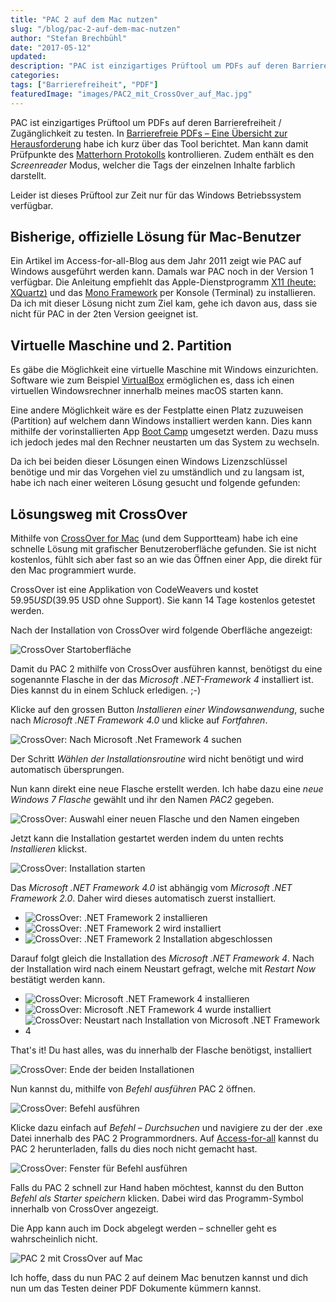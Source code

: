 ```yaml
---
title: "PAC 2 auf dem Mac nutzen"
slug: "/blog/pac-2-auf-dem-mac-nutzen"
author: "Stefan Brechbühl"
date: "2017-05-12"
updated:
description: "PAC ist einzigartiges Prüftool um PDFs auf deren Barrierefreiheit / Zugänglichkeit zu testen. In «Barrierefreie PDFs – Eine Übersicht zur Herausforderung» habe ich kurz über das Tool berichtet. Man kann damit Prüfpunkte des Matterhorn Protokolls kontrollieren."
categories:
tags: ["Barrierefreiheit", "PDF"]
featuredImage: "images/PAC2_mit_CrossOver_auf_Mac.jpg"
---
```

PAC ist einzigartiges Prüftool um PDFs auf deren Barrierefreiheit / Zugänglichkeit zu testen. In [Barrierefreie PDFs – Eine Übersicht zur Herausforderung](https://www.pixelstrol.ch/barrierefreie-pdfs-eine-uebersicht-zur-herausforderung/) habe ich kurz über das Tool berichtet. Man kann damit Prüfpunkte des [Matterhorn Protokolls](https://www.pixelstrol.ch/barrierefreie-pdfs-eine-uebersicht-zur-herausforderung/) kontrollieren. Zudem enthält es den _Screenreader_ Modus, welcher die Tags der einzelnen Inhalte farblich darstellt.

Leider ist dieses Prüftool zur Zeit nur für das Windows Betriebssystem verfügbar.

## Bisherige, offizielle Lösung für Mac-Benutzer

Ein Artikel im Access-for-all-Blog aus dem Jahr 2011 zeigt wie PAC auf Windows ausgeführt werden kann. Damals war PAC noch in der Version 1 verfügbar. Die Anleitung empfiehlt das Apple-Dienstprogramm [X11 (heute: XQuartz)](https://www.xquartz.org/) und das [Mono Framework](http://www.mono-project.com/) per Konsole (Terminal) zu installieren. Da ich mit dieser Lösung nicht zum Ziel kam, gehe ich davon aus, dass sie nicht für PAC in der 2ten Version geeignet ist.

## Virtuelle Maschine und 2. Partition

Es gäbe die Möglichkeit eine virtuelle Maschine mit Windows einzurichten. Software wie zum Beispiel [VirtualBox](https://www.virtualbox.org/) ermöglichen es, dass ich einen virtuellen Windowsrechner innerhalb meines macOS starten kann.

Eine andere Möglichkeit wäre es der Festplatte einen Platz zuzuweisen (Partition) auf welchem dann Windows installiert werden kann. Dies kann mithilfe der vorinstallierten App [Boot Camp](https://support.apple.com/de-ch/boot-camp) umgesetzt werden. Dazu muss ich jedoch jedes mal den Rechner neustarten um das System zu wechseln.

Da ich bei beiden dieser Lösungen einen Windows Lizenzschlüssel benötige und mir das Vorgehen viel zu umständlich und zu langsam ist, habe ich nach einer weiteren Lösung gesucht und folgende gefunden:

## Lösungsweg mit CrossOver

Mithilfe von [CrossOver for Mac](https://www.codeweavers.com/products/crossover-mac) (und dem Supportteam) habe ich eine schnelle Lösung mit grafischer Benutzeroberfläche gefunden. Sie ist nicht kostenlos, fühlt sich aber fast so an wie das Öffnen einer App, die direkt für den Mac programmiert wurde.

CrossOver ist eine Applikation von CodeWeavers und kostet $59.95 USD ($39.95 USD ohne Support). Sie kann 14 Tage kostenlos getestet werden.

Nach der Installation von CrossOver wird folgende Oberfläche angezeigt:

![CrossOver Startoberfläche](images/PAC2_CrossOver_1.jpg)

Damit du PAC 2 mithilfe von CrossOver ausführen kannst, benötigst du eine sogenannte Flasche in der das _Microsoft .NET-Framework 4_ installiert ist. Dies kannst du in einem Schluck erledigen. ;-)

Klicke auf den grossen Button _Installieren einer Windowsanwendung_, suche nach _Microsoft .NET Framework 4.0_ und klicke auf _Fortfahren_.

![CrossOver: Nach Microsoft .Net Framework 4 suchen](images/PAC2_CrossOver_2.jpg)

Der Schritt _Wählen der Installationsroutine_ wird nicht benötigt und wird automatisch übersprungen.

Nun kann direkt eine neue Flasche erstellt werden. Ich habe dazu eine _neue Windows 7 Flasche_ gewählt und ihr den Namen _PAC2_ gegeben.

![CrossOver: Auswahl einer neuen Flasche und den Namen eingeben](images/PAC2_CrossOver_3.jpg)

Jetzt kann die Installation gestartet werden indem du unten rechts _Installieren_ klickst.

![CrossOver: Installation starten](images/PAC2_CrossOver_4.jpg)

Das _Microsoft .NET Framework 4.0_ ist abhängig vom _Microsoft .NET Framework 2.0_. Daher wird dieses automatisch zuerst installiert.

- ![CrossOver: .NET Framework 2 installieren](images/PAC2_CrossOver_5.jpg)
- ![CrossOver: .NET Framework 2 wird installiert](images/PAC2_CrossOver_6.jpg)
- ![CrossOver: .NET Framework 2 Installation abgeschlossen](images/PAC2_CrossOver_7.jpg)

Darauf folgt gleich die Installation des _Microsoft .NET Framework 4_. Nach der Installation wird nach einem Neustart gefragt, welche mit _Restart Now_ bestätigt werden kann.

- ![CrossOver: Microsoft .NET Framework 4 installieren](images/PAC2_CrossOver_8.jpg)
- ![CrossOver: Microsoft .NET Framework 4 wurde installiert](images/PAC2_CrossOver_9.jpg)
- ![CrossOver: Neustart nach Installation von Microsoft .NET Framework 4](images/PAC2_CrossOver_10.jpg)

That's it! Du hast alles, was du innerhalb der Flasche benötigst, installiert

![CrossOver: Ende der beiden Installationen](images/PAC2_CrossOver_11.jpg)

Nun kannst du, mithilfe von _Befehl ausführen_ PAC 2 öffnen.

![CrossOver: Befehl ausführen](images/PAC2_CrossOver_12.jpg)

Klicke dazu einfach auf _Befehl – Durchsuchen_ und navigiere zu der der .exe Datei innerhalb des PAC 2 Programmordners. Auf [Access-for-all](http://www.access-for-all.ch/ch/pdf-werkstatt/pdf-accessibility-checker-pac.html) kannst du PAC 2 herunterladen, falls du dies noch nicht gemacht hast.

![CrossOver: Fenster für Befehl ausführen](images/PAC2_CrossOver_13.jpg)

Falls du PAC 2 schnell zur Hand haben möchtest, kannst du den Button _Befehl als Starter speichern_ klicken. Dabei wird das Programm-Symbol innerhalb von CrossOver angezeigt.

Die App kann auch im Dock abgelegt werden – schneller geht es wahrscheinlich nicht.

![PAC 2 mit CrossOver auf Mac](images/PAC2_mit_CrossOver_auf_Mac.jpg)

Ich hoffe, dass du nun PAC 2 auf deinem Mac benutzen kannst und dich nun um das Testen deiner PDF Dokumente kümmern kannst.
